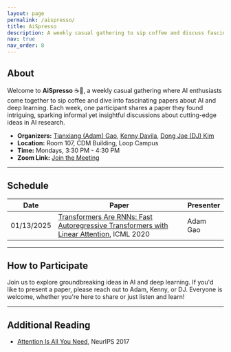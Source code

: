 ```yaml
---
layout: page
permalink: /aispresso/
title: AiSpresso
description: A weekly casual gathering to sip coffee and discuss fascinating AI and deep learning papers.
nav: true
nav_order: 8
---
```



## About  
Welcome to **AiSpresso** ☕🤖, a weekly casual gathering where AI enthusiasts come together to sip coffee and dive into fascinating papers about AI and deep learning. Each week, one participant shares a paper they found intriguing, sparking informal yet insightful discussions about cutting-edge ideas in AI research.  

- **Organizers:** [Tianxiang (Adam) Gao](https://gaotx-cs.github.io/), [Kenny Davila](https://kdavila.com/), [Dong Jae (DJ) Kim](https://djaekim.github.io/djae.io/)  
- **Location:** Room 107, CDM Building, Loop Campus  
- **Time:** Mondays, 3:30 PM - 4:30 PM  
- **Zoom Link:** [Join the Meeting](https://depaul.zoom.us/my/gaotx)  

---

## Schedule  

| Date       | Paper                                                                           | Presenter      |
|------------|---------------------------------------------------------------------------------|----------------|
| 01/13/2025 | [Transformers Are RNNs: Fast Autoregressive Transformers with Linear Attention](https://arxiv.org/abs/2006.16236), ICML 2020 | Adam Gao       |

---

## How to Participate  
Join us to explore groundbreaking ideas in AI and deep learning. If you'd like to present a paper, please reach out to Adam, Kenny, or DJ. Everyone is welcome, whether you're here to share or just listen and learn!  

---
## Additional Reading
- [Attention Is All You Need](https://arxiv.org/abs/1706.03762), NeurIPS 2017